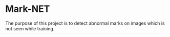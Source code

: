 # Mark-NET
The purpose of this project is to detect abnormal marks on images which is not seen while training.
